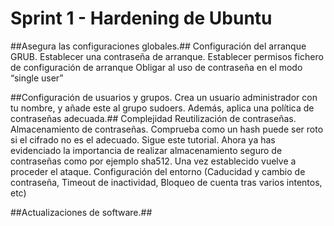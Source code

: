 # Sprint 1 - Hardening de Ubuntu #

##Asegura las configuraciones globales.##
Configuración del arranque GRUB.
Establecer una contraseña de arranque.
Establecer permisos fichero de configuración de arranque
Obligar al uso de contraseña en el modo “single user”

##Configuración de usuarios y grupos. Crea un usuario administrador con tu nombre, y añade este al grupo sudoers. Además, aplica  una política de contraseñas adecuada.## 
Complejidad
Reutilización de contraseñas.
Almacenamiento de contraseñas. Comprueba como un hash puede ser roto si el cifrado no es el adecuado. Sigue este tutorial.
Ahora ya has evidenciado la importancia de realizar almacenamiento seguro de contraseñas como por ejemplo sha512. Una vez establecido vuelve a proceder el ataque.
Configuración del entorno (Caducidad y cambio de contraseña, Timeout de inactividad, Bloqueo de cuenta tras varios intentos, etc)

##Actualizaciones de software.##
